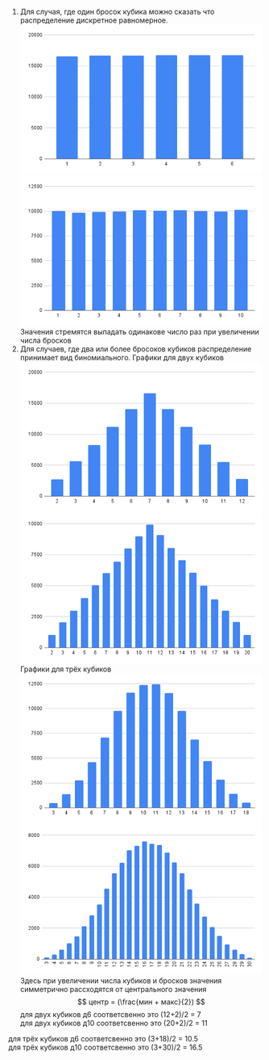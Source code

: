 1) Для случая, где один бросок кубика можно сказать что распределение дискретное равномерное. ![1D6](chart1D6.png) ![1D10](chart1D10.png)\
Значения стремятся выпадать одинакове число раз при увеличении числа бросков
2) Для случаев, где два или более бросоков кубиков распределение принимает вид биномиального. Графики для двух кубиков ![2D6](chart2D6.png) ![2D10](chart2D10.png)\
Графики для трёх кубиков\
 ![3D6](chart3D6.png) ![3D10](chart3D10.png) \
 Здесь при увеличении числа кубиков и бросков значения симметрично рассходятся от центрального значения 
$$
центр = (\frac{мин + макс}{2})
$$
для двух кубиков д6 соответсвенно это (12+2)/2 = 7\
для двух кубиков д10 соответсвенно это (20+2)/2 = 11

для трёх кубиков д6 соответсвенно это (3+18)/2 = 10.5\
для трёх кубиков д10 соответсвенно это (3+30)/2 = 16.5
